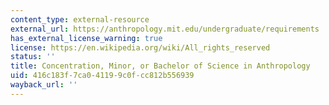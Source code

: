 ```yaml
---
content_type: external-resource
external_url: https://anthropology.mit.edu/undergraduate/requirements
has_external_license_warning: true
license: https://en.wikipedia.org/wiki/All_rights_reserved
status: ''
title: Concentration, Minor, or Bachelor of Science in Anthropology
uid: 416c183f-7ca0-4119-9c0f-cc812b556939
wayback_url: ''
---
```


